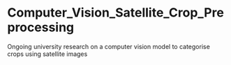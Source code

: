 # Computer_Vision_Satellite_Crop_Preprocessing
 Ongoing university research on a computer vision model to categorise crops using satellite images
